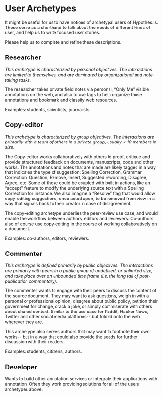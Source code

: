 User Archetypes
===============

It might be useful for us to have notions of archetypal users of Hypothes.is.
These serve as a shorthand to talk about the needs of different kinds of user,
and help us to write focused user stories.

Please help us to complete and refine these descriptions.


Researcher
----------

*This archetype is characterized by personal objectives.  The interactions are
limited to themselves, and are dominated by organizational and note-taking
tasks.*

The researcher takes private field notes via personal, “Only Me” visible
annotations on the web, and also to use tags to help organize those annotations
and bookmark and classify web resources.

Examples: students, scientists, journalists.


Copy-editor
-----------

*This archetype is characterized by group objectives.  The interactions are
primarily with a team of others in a private group, usually < 10 members in
size.*

The Copy-editor works collaboratively with others to proof, critique and provide
structured feedback on documents, manuscripts, code and other works.  The
annotations and notes that are made are likely tagged in a way that indicates
the type of suggestion: Spelling Correction, Grammar Correction, Question,
Remove, Insert, Suggested rewording, Disagree, Agree, etc.  Some of these could
be coupled with built in actions, like an “accept” feature to modify the
underlying source text with a Spelling Correction for instance.  We also imagine
a “Resolve” flag that would allow copy-editing suggestions, once acted upon, to
be removed from view in a way that signals back to their creator in case of
disagreement.

The copy-editing archetype underlies the peer-review use case, and would enable
the workflow between authors, editors and reviewers.  Co-authors also of course
use copy-editing in the course of working collaboratively on a document.

Examples: co-authors, editors, reviewers.


Commenter
---------

*This archetype is defined primarily by public objectives.  The interactions are
primarily with peers in a public group of undefined, or unlimited size, and take
place over an unbounded time frame (i.e. the long tail of post-publication
commentary).*

The commenter wants to engage with their peers to discuss the content of the
source document.  They may want to ask questions, weigh in with a personal or
professional opinion, disagree about public policy, petition their government
for change, crack a joke, or simply commiserate with others about shared
context.  Similar to the use case for Reddit, Hacker News, Twitter and other
social media platforms-- but folded onto the web wherever they are.

This archetype also serves authors that may want to footnote their own works--
but in a way that could also provide the seeds for further discussion with their
readers.

Examples: students, citizens, authors.


Developer
---------

Wants to build other annotation services or integrate their applications with
annotation. Often they work providing solutions for all of the users archetypes
above.

